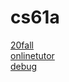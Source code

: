 # cs61a
[20fall](https://inst.eecs.berkeley.edu/~cs61a/fa20/)<br />
[onlinetutor](https://pythontutor.com/composingprograms.html#mode=edit)<br />
[debug](https://inst.eecs.berkeley.edu/~cs61a/fa20/articles/debugging.html#interactive-debugging)<br />

